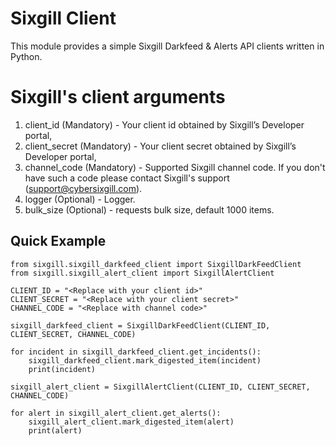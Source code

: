 # Sixgill Client

This module provides a simple Sixgill Darkfeed & Alerts API clients written in Python.

# Sixgill's client arguments
1. client_id        (Mandatory) - Your client id obtained by Sixgill’s Developer portal, 
2. client_secret    (Mandatory) - Your client secret obtained by Sixgill’s Developer portal, 
3. channel_code     (Mandatory) - Supported Sixgill channel code. If you don't have such a code please contact Sixgill's support (support@cybersixgill.com). 
4. logger           (Optional)  - Logger.
5. bulk_size        (Optional)  - requests bulk size, default 1000 items. 

## Quick Example
```
from sixgill.sixgill_darkfeed_client import SixgillDarkFeedClient
from sixgill.sixgill_alert_client import SixgillAlertClient
 
CLIENT_ID = "<Replace with your client id>"
CLIENT_SECRET = "<Replace with your client secret>"
CHANNEL_CODE = "<Replace with channel code>"

sixgill_darkfeed_client = SixgillDarkFeedClient(CLIENT_ID, CLIENT_SECRET, CHANNEL_CODE)

for incident in sixgill_darkfeed_client.get_incidents():
    sixgill_darkfeed_client.mark_digested_item(incident)
    print(incident)

sixgill_alert_client = SixgillAlertClient(CLIENT_ID, CLIENT_SECRET, CHANNEL_CODE)

for alert in sixgill_alert_client.get_alerts():
    sixgill_alert_client.mark_digested_item(alert)
    print(alert)
    
```